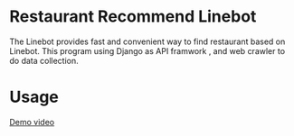 # Restaurant Recommend Linebot

The Linebot provides fast and convenient way to find restaurant based on Linebot.
This program using Django as API framwork , and web crawler to do data collection.

# Usage

[Demo video](https://youtu.be/x1hViHa9BLs)
